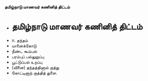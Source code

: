 **தமிழ்நாடு மாணவர் கணினித் திட்டம்**
- # தமிழ்நாடு மாணவர் கணினித் திட்டம்
- n. தந்தம்
- யானைக்கோடு
- நீண்ட கூம்பல்
- பரம்புப் பல்லுறுப்பு
- பூட்டுப்பல் உறப்பு
- (வினை) தந்தத்தினால் குத்து
- கோட்டினாற் குத்தித் துளை.

